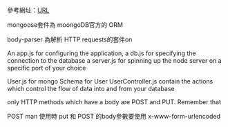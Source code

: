 參考網址：[URL](https://hackernoon.com/restful-api-design-with-node-js-26ccf66eab09)

mongoose套件為 moongoDB官方的 ORM

body-parser 為解析 HTTP requests的套件on


An app.js for configuring the application, 
a db.js for specifying the connection to the database
a server.js for spinning up the node server on a specific port of your choice

User.js for mongo Schema for User
UserController.js  contain the actions which control the flow of data into and from your database

only HTTP methods which have a body are POST and PUT. Remember that

POST man 使用時
put 和 POST 的body參數要使用 x-www-form-urlencoded